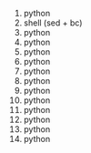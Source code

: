 1. python
2. shell (sed + bc)
3. python
4. python
5. python
6. python
7. python
8. python
9. python
10. python
11. python
12. python
13. python
14. python
